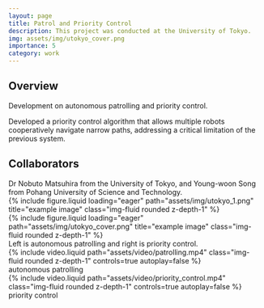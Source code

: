 ```yaml
---
layout: page
title: Patrol and Priority Control
description: This project was conducted at the University of Tokyo. 
img: assets/img/utokyo_cover.png
importance: 5
category: work
---
```



<h2>Overview</h2>
Development on autonomous patrolling and priority control.

Developed a priority control algorithm that allows multiple robots cooperatively navigate narrow paths, addressing a critical limitation of the previous system.

<h2>Collaborators</h2>
Dr Nobuto Matsuhira from the University of Tokyo, and Young-woon Song from Pohang University of Science and Technology.

<div class="row justify-content-sm-center">
    <div class="col-sm-7 mt-3 mt-md-0">
        {% include figure.liquid loading="eager" path="assets/img/utokyo_1.png" title="example image" class="img-fluid rounded z-depth-1" %}
    </div>
    <div class="col-sm-4 mt-3 mt-md-0">
        {% include figure.liquid loading="eager" path="assets/img/utokyo_cover.png" title="example image" class="img-fluid rounded z-depth-1" %}
    </div>
</div>
<div class="caption">
    Left is autonomous patrolling and right is priority control.
</div>

<div class="row">
    <div class="col-sm mt-3 mt-md-0">
        {% include video.liquid path="assets/video/patrolling.mp4" class="img-fluid rounded z-depth-1" controls=true autoplay=false %}
    </div>
</div>
<div class="caption">
    autonomous patrolling
</div>

<div class="row">
    <div class="col-sm mt-3 mt-md-0">
        {% include video.liquid path="assets/video/priority_control.mp4" class="img-fluid rounded z-depth-1" controls=true autoplay=false %}
    </div>
</div>
<div class="caption">
    priority control
</div>